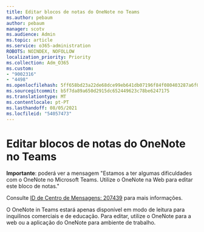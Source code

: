 ```yaml
---
title: Editar blocos de notas do OneNote no Teams
ms.author: pebaum
author: pebaum
manager: scotv
ms.audience: Admin
ms.topic: article
ms.service: o365-administration
ROBOTS: NOINDEX, NOFOLLOW
localization_priority: Priority
ms.collection: Adm_O365
ms.custom:
- "9002316"
- "4498"
ms.openlocfilehash: 5ff658bd23a22de68dce99eb641db07196f84f080403287a6f06b4d8ff69c7d9
ms.sourcegitcommit: b5f7da89a650d2915dc652449623c78be6247175
ms.translationtype: MT
ms.contentlocale: pt-PT
ms.lasthandoff: 08/05/2021
ms.locfileid: "54057473"
---
```

# <a name="editing-onenote-notebooks-in-teams"></a>Editar blocos de notas do OneNote no Teams

**Importante**: poderá ver a mensagem "Estamos a ter algumas dificuldades com o OneNote no Microsoft Teams. Utilize o OneNote na Web para editar este bloco de notas."  

Consulte [ID de Centro de Mensagens: 207439](https://admin.microsoft.com/Adminportal/Home?source=applauncher#MessageCenter?id=MC207439) para mais informações.

O OneNote in Teams estará apenas disponível em modo de leitura para inquilinos comerciais e de educação. Para editar, utilize o OneNote para a web ou a aplicação do OneNote para ambiente de trabalho.

